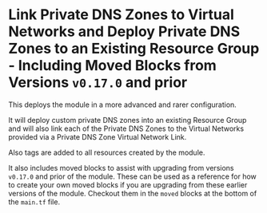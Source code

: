 # Link Private DNS Zones to Virtual Networks and Deploy Private DNS Zones to an Existing Resource Group - Including Moved Blocks from Versions `v0.17.0` and prior

This deploys the module in a more advanced and rarer configuration.

It will deploy custom private DNS zones into an existing Resource Group and will also link each of the Private DNS Zones to the Virtual Networks provided via a Private DNS Zone Virtual Network Link.

Also tags are added to all resources created by the module.

It also includes moved blocks to assist with upgrading from versions `v0.17.0` and prior of the module. These can be used as a reference for how to create your own moved blocks if you are upgrading from these earlier versions of the module. Checkout them in the `moved` blocks at the bottom of the `main.tf` file.
